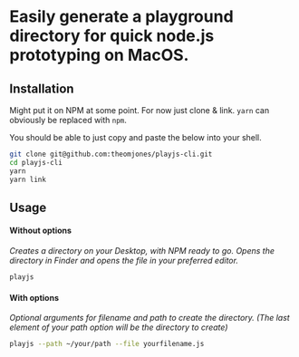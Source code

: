 # Easily generate a playground directory for quick node.js prototyping on MacOS.

## Installation
Might put it on NPM at some point. For now just clone & link. `yarn` can obviously be replaced with `npm`.

You should be able to just copy and paste the below into your shell.
```zsh
git clone git@github.com:theomjones/playjs-cli.git
cd playjs-cli
yarn
yarn link
```

## Usage

#### Without options
_Creates a directory on your Desktop, with NPM ready to go. Opens the directory in Finder and opens the file in your preferred editor._
```zsh
playjs
```

#### With options
_Optional arguments for filename and path to create the directory. (The last element of your path option will be the directory to create)_
```zsh
playjs --path ~/your/path --file yourfilename.js
```